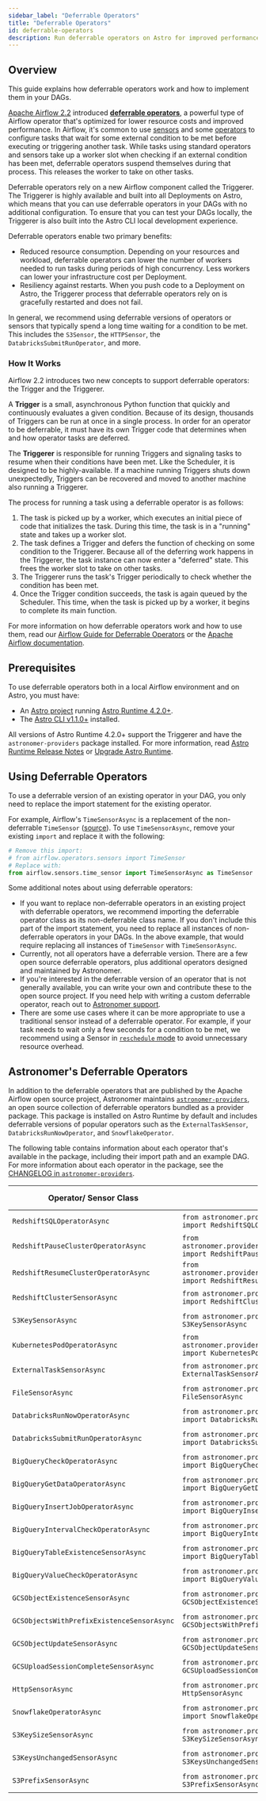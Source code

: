 ```yaml
---
sidebar_label: "Deferrable Operators"
title: "Deferrable Operators"
id: deferrable-operators
description: Run deferrable operators on Astro for improved performance and cost savings.
---
```


## Overview

This guide explains how deferrable operators work and how to implement them in your DAGs.

[Apache Airflow 2.2](https://airflow.apache.org/blog/airflow-2.2.0/) introduced [**deferrable operators**](https://airflow.apache.org/docs/apache-airflow/stable/concepts/deferring.html), a powerful type of Airflow operator that's optimized for lower resource costs and improved performance. In Airflow, it's common to use [sensors](https://airflow.apache.org/docs/apache-airflow/stable/concepts/sensors.html) and some [operators](https://airflow.apache.org/docs/apache-airflow/stable/concepts/operators.html) to configure tasks that wait for some external condition to be met before executing or triggering another task. While tasks using standard operators and sensors take up a worker slot when checking if an external condition has been met, deferrable operators suspend themselves during that process. This releases the worker to take on other tasks.

Deferrable operators rely on a new Airflow component called the Triggerer. The Triggerer is highly available and built into all Deployments on Astro, which means that you can use deferrable operators in your DAGs with no additional configuration. To ensure that you can test your DAGs locally, the Triggerer is also built into the Astro CLI local development experience.

Deferrable operators enable two primary benefits:

- Reduced resource consumption. Depending on your resources and workload, deferrable operators can lower the number of workers needed to run tasks during periods of high concurrency. Less workers can lower your infrastructure cost per Deployment.
- Resiliency against restarts. When you push code to a Deployment on Astro, the Triggerer process that deferrable operators rely on is gracefully restarted and does not fail.

In general, we recommend using deferrable versions of operators or sensors that typically spend a long time waiting for a condition to be met. This includes the `S3Sensor`, the `HTTPSensor`, the `DatabricksSubmitRunOperator`, and more.

### How It Works

Airflow 2.2 introduces two new concepts to support deferrable operators: the Trigger and the Triggerer.

A **Trigger** is a small, asynchronous Python function that quickly and continuously evaluates a given condition. Because of its design, thousands of Triggers can be run at once in a single process. In order for an operator to be deferrable, it must have its own Trigger code that determines when and how operator tasks are deferred.

The **Triggerer** is responsible for running Triggers and signaling tasks to resume when their conditions have been met. Like the Scheduler, it is designed to be highly-available. If a machine running Triggers shuts down unexpectedly, Triggers can be recovered and moved to another machine also running a Triggerer.

The process for running a task using a deferrable operator is as follows:

1. The task is picked up by a worker, which executes an initial piece of code that initializes the task. During this time, the task is in a "running" state and takes up a worker slot.
2. The task defines a Trigger and defers the function of checking on some condition to the Triggerer. Because all of the deferring work happens in the Triggerer, the task instance can now enter a "deferred" state. This frees the worker slot to take on other tasks.
3. The Triggerer runs the task's Trigger periodically to check whether the condition has been met.
4. Once the Trigger condition succeeds, the task is again queued by the Scheduler. This time, when the task is picked up by a worker, it begins to complete its main function.

For more information on how deferrable operators work and how to use them, read our [Airflow Guide for Deferrable Operators](https://www.astronomer.io/guides/deferrable-operators) or the [Apache Airflow documentation](https://airflow.apache.org/docs/apache-airflow/stable/concepts/deferring.html).

## Prerequisites

To use deferrable operators both in a local Airflow environment and on Astro, you must have:

- An [Astro project](create-project.md) running [Astro Runtime 4.2.0+](runtime-release-notes.md#astro-runtime-420).
- The [Astro CLI v1.1.0+](https://docs.astronomer.io/astro/cli-release-notes#v110) installed.

All versions of Astro Runtime 4.2.0+ support the Triggerer and have the `astronomer-providers` package installed. For more information, read [Astro Runtime Release Notes](runtime-release-notes.md) or [Upgrade Astro Runtime](upgrade-runtime.md).

## Using Deferrable Operators

To use a deferrable version of an existing operator in your DAG, you only need to replace the import statement for the existing operator.

For example, Airflow's `TimeSensorAsync` is a replacement of the non-deferrable `TimeSensor` ([source](https://airflow.apache.org/docs/apache-airflow/stable/_api/airflow/sensors/time_sensor/index.html?highlight=timesensor#module-contents)). To use `TimeSensorAsync`, remove your existing `import` and replace it with the following:

```python
# Remove this import:
# from airflow.operators.sensors import TimeSensor
# Replace with:
from airflow.sensors.time_sensor import TimeSensorAsync as TimeSensor
```

Some additional notes about using deferrable operators:

- If you want to replace non-deferrable operators in an existing project with deferrable operators, we recommend importing the deferrable operator class as its non-deferrable class name. If you don't include this part of the import statement, you need to replace all instances of non-deferrable operators in your DAGs. In the above example, that would require replacing all instances of `TimeSensor` with `TimeSensorAsync`.
- Currently, not all operators have a deferrable version. There are a few open source deferrable operators, plus additional operators designed and maintained by Astronomer.
- If you're interested in the deferrable version of an operator that is not generally available, you can write your own and contribute these to the open source project. If you need help with writing a custom deferrable operator, reach out to [Astronomer support](https://support.astronomer.io).
- There are some use cases where it can be more appropriate to use a traditional sensor instead of a deferrable operator. For example, if your task needs to wait only a few seconds for a condition to be met, we recommend using a Sensor in [`reschedule` mode](https://github.com/apache/airflow/blob/1.10.2/airflow/sensors/base_sensor_operator.py#L46-L56) to avoid unnecessary resource overhead.

## Astronomer's Deferrable Operators

In addition to the deferrable operators that are published by the Apache Airflow open source project, Astronomer maintains [`astronomer-providers`](https://github.com/astronomer/astronomer-providers), an open source collection of deferrable operators bundled as a provider package. This package is installed on Astro Runtime by default and includes deferrable versions of popular operators such as the `ExternalTaskSensor`, `DatabricksRunNowOperator`, and `SnowflakeOperator`.

The following table contains information about each operator that's available in the package, including their import path and an example DAG. For more information about each operator in the package, see the [CHANGELOG in `astronomer-providers`](https://github.com/astronomer/astronomer-providers/blob/main/CHANGELOG.rst#100-2022-03-01).

| Operator/ Sensor Class                     | Import Path                                                                                                 | Example DAG                                                                                                                                                      |
| ------------------------------------------ | ----------------------------------------------------------------------------------------------------------- | ---------------------------------------------------------------------------------------------------------------------------------------------------------------- |
| `RedshiftSQLOperatorAsync`                 | `from astronomer.providers.amazon.aws.operators.redshift_sql import RedshiftSQLOperatorAsync`               | [Example DAG](https://github.com/astronomer/astronomer-providers/blob/1.0.0/astronomer/providers/amazon/aws/example_dags/example_redshift_sql.py)                |
| `RedshiftPauseClusterOperatorAsync`        | `from astronomer.providers.amazon.aws.operators.redshift_cluster import RedshiftPauseClusterOperatorAsync`  | [Example DAG](https://github.com/astronomer/astronomer-providers/blob/1.0.0/astronomer/providers/amazon/aws/example_dags/example_redshift_cluster_management.py) |
| `RedshiftResumeClusterOperatorAsync`       | `from astronomer.providers.amazon.aws.operators.redshift_cluster import RedshiftResumeClusterOperatorAsync` | [Example DAG](https://github.com/astronomer/astronomer-providers/blob/1.0.0/astronomer/providers/amazon/aws/example_dags/example_redshift_cluster_management.py) |
| `RedshiftClusterSensorAsync`               | `from astronomer.providers.amazon.aws.sensors.redshift_cluster import RedshiftClusterSensorAsync`           | [Example DAG](https://github.com/astronomer/astronomer-providers/blob/1.0.0/astronomer/providers/amazon/aws/example_dags/example_redshift_cluster_management.py) |
| `S3KeySensorAsync`                         | `from astronomer.providers.amazon.aws.sensors.s3 import S3KeySensorAsync`                                   | [Example DAG](https://github.com/astronomer/astronomer-providers/blob/1.0.0/astronomer/providers/amazon/aws/example_dags/example_s3.py)                          |
| `KubernetesPodOperatorAsync`               | `from astronomer.providers.cncf.kubernetes.operators.kubernetes_pod import KubernetesPodOperatorAsync`      | [Example DAG](https://github.com/astronomer/astronomer-providers/blob/1.0.0/astronomer/providers/amazon/aws/example_dags/example_s3.py)                          |
| `ExternalTaskSensorAsync`                  | `from astronomer.providers.core.sensors.external_task import ExternalTaskSensorAsync`                       | [Example DAG](https://github.com/astronomer/astronomer-providers/blob/1.0.0/astronomer/providers/core/example_dags/example_external_task.py)                     |
| `FileSensorAsync`                          | `from astronomer.providers.core.sensors.filesystem import FileSensorAsync`                                  | [Example DAG](https://github.com/astronomer/astronomer-providers/blob/1.0.0/astronomer/providers/core/example_dags/example_file_sensor.py)                       |
| `DatabricksRunNowOperatorAsync`            | `from astronomer.providers.databricks.operators.databricks import DatabricksRunNowOperatorAsync`            | [Example DAG](https://github.com/astronomer/astronomer-providers/blob/1.0.0/astronomer/providers/databricks/example_dags/example_databricks.py)                  |
| `DatabricksSubmitRunOperatorAsync`         | `from astronomer.providers.databricks.operators.databricks import DatabricksSubmitRunOperatorAsync`         | [Example DAG](https://github.com/astronomer/astronomer-providers/blob/1.0.0/astronomer/providers/databricks/example_dags/example_databricks.py)                  |
| `BigQueryCheckOperatorAsync`               | `from astronomer.providers.google.cloud.operators.bigquery import BigQueryCheckOperatorAsync`               | [Example DAG](https://github.com/astronomer/astronomer-providers/blob/1.0.0/astronomer/providers/google/cloud/example_dags/example_bigquery_queries.py)          |
| `BigQueryGetDataOperatorAsync`             | `from astronomer.providers.google.cloud.operators.bigquery import BigQueryGetDataOperatorAsync`             | [Example DAG](https://github.com/astronomer/astronomer-providers/blob/1.0.0/astronomer/providers/google/cloud/example_dags/example_bigquery_queries.py)          |
| `BigQueryInsertJobOperatorAsync`           | `from astronomer.providers.google.cloud.operators.bigquery import BigQueryInsertJobOperatorAsync`           | [Example DAG](https://github.com/astronomer/astronomer-providers/blob/1.0.0/astronomer/providers/google/cloud/example_dags/example_bigquery_queries.py)          |
| `BigQueryIntervalCheckOperatorAsync`       | `from astronomer.providers.google.cloud.operators.bigquery import BigQueryIntervalCheckOperatorAsync`       | [Example DAG](https://github.com/astronomer/astronomer-providers/blob/1.0.0/astronomer/providers/google/cloud/example_dags/example_bigquery_queries.py)          |
| `BigQueryTableExistenceSensorAsync`        | `from astronomer.providers.google.cloud.sensors.bigquery import BigQueryTableExistenceSensorAsync`          | [Example DAG](https://github.com/astronomer/astronomer-providers/blob/main/astronomer/providers/google/cloud/example_dags/example_bigquery_sensors.py)           |
| `BigQueryValueCheckOperatorAsync`          | `from astronomer.providers.google.cloud.operators.bigquery import BigQueryValueCheckOperatorAsync`          | [Example DAG](https://github.com/astronomer/astronomer-providers/blob/1.0.0/astronomer/providers/google/cloud/example_dags/example_bigquery_queries.py)          |
| `GCSObjectExistenceSensorAsync`            | `from astronomer.providers.google.cloud.sensors.gcs import GCSObjectExistenceSensorAsync`                   | [Example DAG](https://github.com/astronomer/astronomer-providers/blob/1.0.0/astronomer/providers/google/cloud/example_dags/example_gcs.py)                       |
| `GCSObjectsWithPrefixExistenceSensorAsync` | `from astronomer.providers.google.cloud.sensors.gcs import GCSObjectsWithPrefixExistenceSensorAsync`        | [Example DAG](https://github.com/astronomer/astronomer-providers/blob/main/astronomer/providers/google/cloud/example_dags/example_gcs.py)                        |
| `GCSObjectUpdateSensorAsync`               | `from astronomer.providers.google.cloud.sensors.gcs import GCSObjectUpdateSensorAsync`                      | [Example DAG](https://github.com/astronomer/astronomer-providers/blob/main/astronomer/providers/google/cloud/example_dags/example_gcs.py)                        |
| `GCSUploadSessionCompleteSensorAsync`      | `from astronomer.providers.google.cloud.sensors.gcs import GCSUploadSessionCompleteSensorAsync`            | [Example DAG](https://github.com/astronomer/astronomer-providers/blob/main/astronomer/providers/google/cloud/example_dags/example_gcs.py)                        |
| `HttpSensorAsync`                          | `from astronomer.providers.http.sensors.http import HttpSensorAsync`                                        | [Example DAG](https://github.com/astronomer/astronomer-providers/blob/1.0.0/astronomer/providers/http/example_dags/example_http.py)                              |
| `SnowflakeOperatorAsync`                   | `from astronomer.providers.snowflake.operators.snowflake import SnowflakeOperatorAsync`                     | [Example DAG](https://github.com/astronomer/astronomer-providers/blob/1.0.0/astronomer/providers/snowflake/example_dags/example_snowflake.py)                    |
| `S3KeySizeSensorAsync`                     | `from astronomer.providers.amazon.aws.sensors.s3 import S3KeySizeSensorAsync`                               | [Example DAG](https://github.com/astronomer/astronomer-providers/blob/main/astronomer/providers/amazon/aws/example_dags/example_s3.py)                           |
| `S3KeysUnchangedSensorAsync`               | `from astronomer.providers.amazon.aws.sensors.s3 import S3KeysUnchangedSensorAsync`                         | [Example DAG](https://github.com/astronomer/astronomer-providers/blob/main/astronomer/providers/amazon/aws/example_dags/example_s3.py)                           |
| `S3PrefixSensorAsync`                      | `from astronomer.providers.amazon.aws.sensors.s3 import S3PrefixSensorAsync`                                | [Example DAG](https://github.com/astronomer/astronomer-providers/blob/main/astronomer/providers/amazon/aws/example_dags/example_s3.py)                           |
